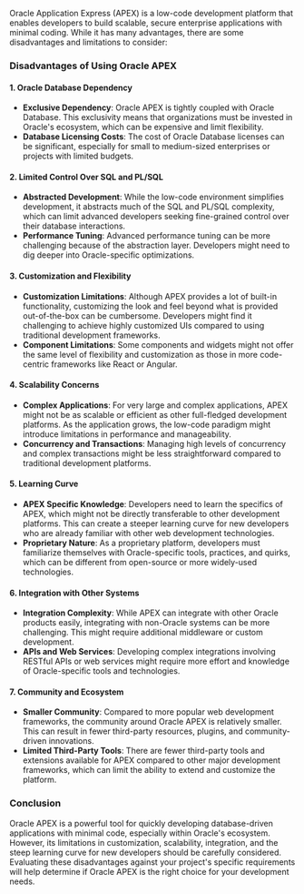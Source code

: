 Oracle Application Express (APEX) is a low-code development platform that enables
developers to build scalable, secure enterprise applications with minimal coding. While it
has many advantages, there are some disadvantages and limitations to consider:

### Disadvantages of Using Oracle APEX

#### 1. **Oracle Database Dependency**

- **Exclusive Dependency**: Oracle APEX is tightly coupled with Oracle Database. This
  exclusivity means that organizations must be invested in Oracle's ecosystem, which can
  be expensive and limit flexibility.
- **Database Licensing Costs**: The cost of Oracle Database licenses can be significant,
  especially for small to medium-sized enterprises or projects with limited budgets.

#### 2. **Limited Control Over SQL and PL/SQL**

- **Abstracted Development**: While the low-code environment simplifies development, it
  abstracts much of the SQL and PL/SQL complexity, which can limit advanced developers
  seeking fine-grained control over their database interactions.
- **Performance Tuning**: Advanced performance tuning can be more challenging because of
  the abstraction layer. Developers might need to dig deeper into Oracle-specific
  optimizations.

#### 3. **Customization and Flexibility**

- **Customization Limitations**: Although APEX provides a lot of built-in functionality,
  customizing the look and feel beyond what is provided out-of-the-box can be cumbersome.
  Developers might find it challenging to achieve highly customized UIs compared to using
  traditional development frameworks.
- **Component Limitations**: Some components and widgets might not offer the same level of
  flexibility and customization as those in more code-centric frameworks like React or
  Angular.

#### 4. **Scalability Concerns**

- **Complex Applications**: For very large and complex applications, APEX might not be as
  scalable or efficient as other full-fledged development platforms. As the application
  grows, the low-code paradigm might introduce limitations in performance and
  manageability.
- **Concurrency and Transactions**: Managing high levels of concurrency and complex
  transactions might be less straightforward compared to traditional development
  platforms.

#### 5. **Learning Curve**

- **APEX Specific Knowledge**: Developers need to learn the specifics of APEX, which might
  not be directly transferable to other development platforms. This can create a steeper
  learning curve for new developers who are already familiar with other web development
  technologies.
- **Proprietary Nature**: As a proprietary platform, developers must familiarize
  themselves with Oracle-specific tools, practices, and quirks, which can be different
  from open-source or more widely-used technologies.

#### 6. **Integration with Other Systems**

- **Integration Complexity**: While APEX can integrate with other Oracle products easily,
  integrating with non-Oracle systems can be more challenging. This might require
  additional middleware or custom development.
- **APIs and Web Services**: Developing complex integrations involving RESTful APIs or web
  services might require more effort and knowledge of Oracle-specific tools and
  technologies.

#### 7. **Community and Ecosystem**

- **Smaller Community**: Compared to more popular web development frameworks, the
  community around Oracle APEX is relatively smaller. This can result in fewer third-party
  resources, plugins, and community-driven innovations.
- **Limited Third-Party Tools**: There are fewer third-party tools and extensions
  available for APEX compared to other major development frameworks, which can limit the
  ability to extend and customize the platform.

### Conclusion

Oracle APEX is a powerful tool for quickly developing database-driven applications with
minimal code, especially within Oracle's ecosystem. However, its limitations in
customization, scalability, integration, and the steep learning curve for new developers
should be carefully considered. Evaluating these disadvantages against your project's
specific requirements will help determine if Oracle APEX is the right choice for your
development needs.
